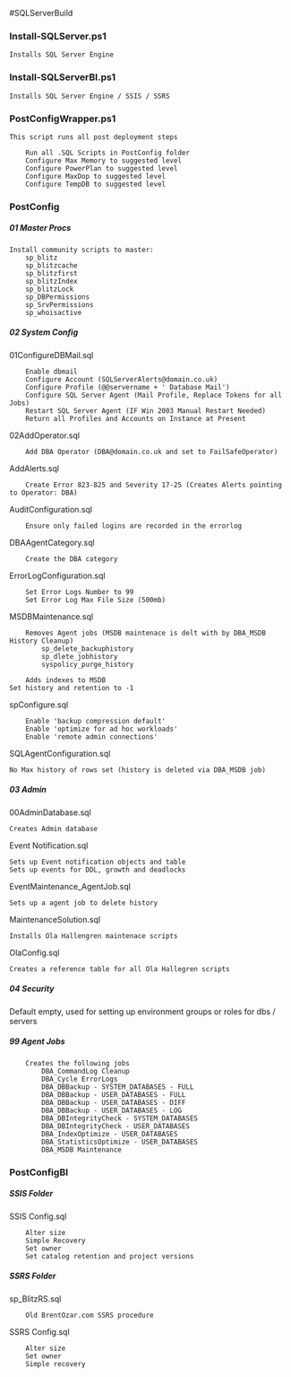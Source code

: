 #SQLServerBuild

### Install-SQLServer.ps1

	Installs SQL Server Engine 
	
### Install-SQLServerBI.ps1

	Installs SQL Server Engine / SSIS / SSRS

### PostConfigWrapper.ps1

    This script runs all post deployment steps

        Run all .SQL Scripts in PostConfig folder
        Configure Max Memory to suggested level
        Configure PowerPlan to suggested level
        Configure MaxDop to suggested level
        Configure TempDB to suggested level

### PostConfig
##### 01 Master Procs

	Install community scripts to master:
		sp_blitz
		sp_blitzcache
		sp_blitzfirst 
		sp_blitzIndex
		sp_blitzLock
		sp_DBPermissions
		sp_SrvPermissions
		sp_whoisactive

##### 02 System Config
01ConfigureDBMail.sql

        Enable dbmail 
        Configure Account (SQLServerAlerts@domain.co.uk) 
        Configure Profile (@@servername + ' Database Mail')
        Configure SQL Server Agent (Mail Profile, Replace Tokens for all Jobs)
        Restart SQL Server Agent (IF Win 2003 Manual Restart Needed)
        Return all Profiles and Accounts on Instance at Present

02AddOperator.sql

		Add DBA Operator (DBA@domain.co.uk and set to FailSafeOperator)

AddAlerts.sql

		Create Error 823-825 and Severity 17-25 (Creates Alerts pointing to Operator: DBA)

AuditConfiguration.sql

		Ensure only failed logins are recorded in the errorlog

DBAAgentCategory.sql

		Create the DBA category

ErrorLogConfiguration.sql

        Set Error Logs Number to 99 
        Set Error Log Max File Size (500mb)

MSDBMaintenance.sql

        Removes Agent jobs (MSDB maintenace is delt with by DBA_MSDB History Cleanup)
	        sp_delete_backuphistory
	        sp_dlete_jobhistory
	        syspolicy_purge_history
        
        Adds indexes to MSDB
	Set history and retention to -1 

spConfigure.sql

        Enable 'backup compression default'
        Enable 'optimize for ad hoc workloads'
        Enable 'remote admin connections'

SQLAgentConfiguration.sql

	No Max history of rows set (history is deleted via DBA_MSDB job)

##### 03 Admin
00AdminDatabase.sql

	Creates Admin database 

Event Notification.sql

	Sets up Event notification objects and table
	Sets up events for DDL, growth and deadlocks

EventMaintenance_AgentJob.sql

	Sets up a agent job to delete history

MaintenanceSolution.sql

	Installs Ola Hallengren maintenace scripts

OlaConfig.sql

	Creates a reference table for all Ola Hallegren scripts

##### 04 Security

Default empty, used for setting up environment groups or roles for dbs / servers

##### 99 Agent Jobs

        Creates the following jobs 
            DBA_CommandLog Cleanup
            DBA_Cycle ErrorLogs
            DBA_DBBackup - SYSTEM_DATABASES - FULL
            DBA_DBBackup - USER_DATABASES - FULL
            DBA_DBBackup - USER_DATABASES - DIFF
            DBA_DBBackup - USER_DATABASES - LOG
            DBA_DBIntegrityCheck - SYSTEM_DATABASES
            DBA_DBIntegrityCheck - USER_DATABASES
            DBA_IndexOptimize - USER_DATABASES
            DBA_StatisticsOptimize - USER_DATABASES
            DBA_MSDB Maintenance
		

### PostConfigBI
##### SSIS Folder
SSIS Config.sql

		Alter size 
		Simple Recovery
		Set owner
		Set catalog retention and project versions


##### SSRS Folder
sp_BlitzRS.sql
	
		Old BrentOzar.com SSRS procedure

SSRS Config.sql

		Alter size 
		Set owner
		Simple recovery